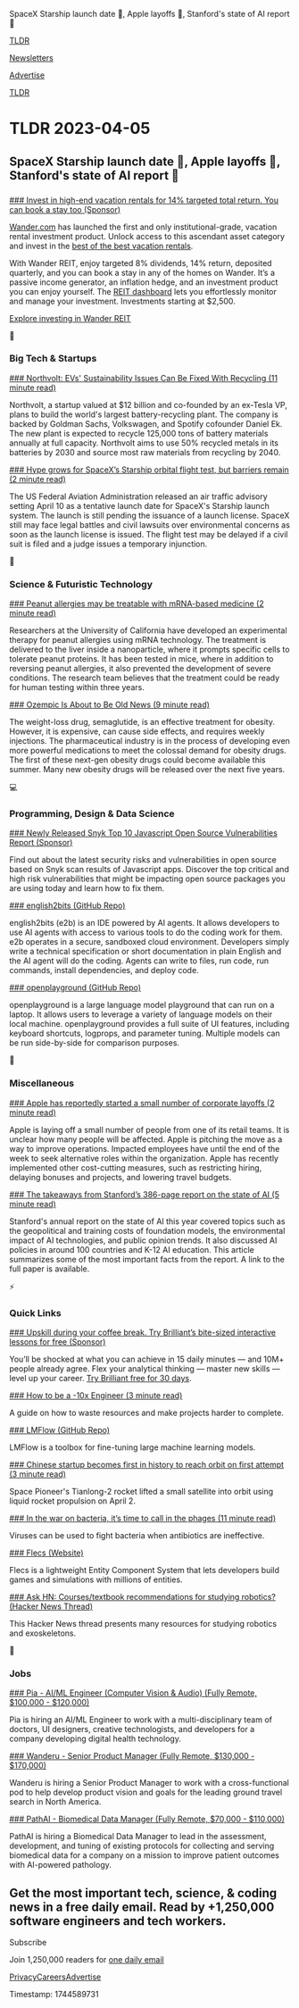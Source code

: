 SpaceX Starship launch date 🚀, Apple layoffs 💼, Stanford's state of AI report 🤖

[TLDR](/)

[Newsletters](/newsletters)

[Advertise](https://advertise.tldr.tech/)

[TLDR](/)

# TLDR 2023-04-05

## SpaceX Starship launch date 🚀, Apple layoffs 💼, Stanford's state of AI report 🤖

### 

[### Invest in high-end vacation rentals for 14% targeted total return. You can book a stay too (Sponsor)](https://www.wander.com/reit?utm_source=tldr&amp;utm_campaign=20230405)

[Wander.com](http://Wander.com) has launched the first and only institutional-grade, vacation rental investment product. Unlock access to this ascendant asset category and invest in the [best of the best vacation rentals](https://www.wander.com/reit?utm_source=tldr&utm_campaign=20230405).

With Wander REIT, enjoy targeted 8% dividends, 14% return, deposited quarterly, and you can book a stay in any of the homes on Wander. It’s a passive income generator, an inflation hedge, and an investment product you can enjoy yourself. The [REIT dashboard](https://www.wander.com/reit?utm_source=tldr&utm_campaign=20230405) lets you effortlessly monitor and manage your investment. Investments starting at $2,500.

[Explore investing in Wander REIT](https://www.wander.com/reit?utm_source=tldr&utm_campaign=20230405)

📱

### Big Tech & Startups

[### Northvolt: EVs' Sustainability Issues Can Be Fixed With Recycling (11 minute read)](https://archive.ph/9OSto?utm_source=tldrnewsletter)

Northvolt, a startup valued at $12 billion and co-founded by an ex-Tesla VP, plans to build the world's largest battery-recycling plant. The company is backed by Goldman Sachs, Volkswagen, and Spotify cofounder Daniel Ek. The new plant is expected to recycle 125,000 tons of battery materials annually at full capacity. Northvolt aims to use 50% recycled metals in its batteries by 2030 and source most raw materials from recycling by 2040.

[### Hype grows for SpaceX’s Starship orbital flight test, but barriers remain (2 minute read)](https://techcrunch.com/2023/04/04/hype-grows-for-spacexs-starship-orbital-flight-test-but-barriers-remain/?utm_source=tldrnewsletter)

The US Federal Aviation Administration released an air traffic advisory setting April 10 as a tentative launch date for SpaceX's Starship launch system. The launch is still pending the issuance of a launch license. SpaceX still may face legal battles and civil lawsuits over environmental concerns as soon as the launch license is issued. The flight test may be delayed if a civil suit is filed and a judge issues a temporary injunction.

🚀

### Science & Futuristic Technology

[### Peanut allergies may be treatable with mRNA-based medicine (2 minute read)](https://interestingengineering.com/health/peanut-allergies-may-be-treatable-mrna-based-medicine?utm_source=tldrnewsletter)

Researchers at the University of California have developed an experimental therapy for peanut allergies using mRNA technology. The treatment is delivered to the liver inside a nanoparticle, where it prompts specific cells to tolerate peanut proteins. It has been tested in mice, where in addition to reversing peanut allergies, it also prevented the development of severe conditions. The research team believes that the treatment could be ready for human testing within three years.

[### Ozempic Is About to Be Old News (9 minute read)](https://archive.ph/8ZCnW?utm_source=tldrnewsletter)

The weight-loss drug, semaglutide, is an effective treatment for obesity. However, it is expensive, can cause side effects, and requires weekly injections. The pharmaceutical industry is in the process of developing even more powerful medications to meet the colossal demand for obesity drugs. The first of these next-gen obesity drugs could become available this summer. Many new obesity drugs will be released over the next five years.

💻

### Programming, Design & Data Science

[### Newly Released Snyk Top 10 Javascript Open Source Vulnerabilities Report (Sponsor)](https://go.snyk.io/snyk-top-10-js-open-source-vulnerabilities.html?utm_campaign=snyk-top-10-os-2022&amp;utm_medium=paid-email&amp;utm_source=tldr&amp;utm_content=snyk-top-10-js-open-source-vulnerabilities)

Find out about the latest security risks and vulnerabilities in open source based on Snyk scan results of Javascript apps. Discover the top critical and high risk vulnerabilities that might be impacting open source packages you are using today and learn how to fix them.

[### english2bits (GitHub Repo)](https://github.com/e2b-dev/e2b?utm_source=tldrnewsletter)

english2bits (e2b) is an IDE powered by AI agents. It allows developers to use AI agents with access to various tools to do the coding work for them. e2b operates in a secure, sandboxed cloud environment. Developers simply write a technical specification or short documentation in plain English and the AI agent will do the coding. Agents can write to files, run code, run commands, install dependencies, and deploy code.

[### openplayground (GitHub Repo)](https://github.com/nat/openplayground?utm_source=tldrnewsletter)

openplayground is a large language model playground that can run on a laptop. It allows users to leverage a variety of language models on their local machine. openplayground provides a full suite of UI features, including keyboard shortcuts, logprops, and parameter tuning. Multiple models can be run side-by-side for comparison purposes.

🎁

### Miscellaneous

[### Apple has reportedly started a small number of corporate layoffs (2 minute read)](https://www.theverge.com/2023/4/3/23668889/apple-corporate-layoffs-retail-big-tech-cuts?utm_source=tldrnewsletter)

Apple is laying off a small number of people from one of its retail teams. It is unclear how many people will be affected. Apple is pitching the move as a way to improve operations. Impacted employees have until the end of the week to seek alternative roles within the organization. Apple has recently implemented other cost-cutting measures, such as restricting hiring, delaying bonuses and projects, and lowering travel budgets.

[### The takeaways from Stanford’s 386-page report on the state of AI (5 minute read)](https://techcrunch.com/2023/04/04/the-takeaways-from-stanfords-386-page-report-on-the-state-of-ai/?utm_source=tldrnewsletter)

Stanford's annual report on the state of AI this year covered topics such as the geopolitical and training costs of foundation models, the environmental impact of AI technologies, and public opinion trends. It also discussed AI policies in around 100 countries and K-12 AI education. This article summarizes some of the most important facts from the report. A link to the full paper is available.

⚡

### Quick Links

[### Upskill during your coffee break. Try Brilliant’s bite-sized interactive lessons for free (Sponsor)](https://brilliant.org/tldrtech/)

You’ll be shocked at what you can achieve in 15 daily minutes — and 10M+ people already agree. Flex your analytical thinking — master new skills — level up your career. [Try Brilliant free for 30 days](https://brilliant.org/tldrtech/).

[### How to be a -10x Engineer (3 minute read)](https://taylor.town/-10x?utm_source=tldrnewsletter)

A guide on how to waste resources and make projects harder to complete.

[### LMFlow (GitHub Repo)](https://github.com/OptimalScale/LMFlow?utm_source=tldrnewsletter)

LMFlow is a toolbox for fine-tuning large machine learning models.

[### Chinese startup becomes first in history to reach orbit on first attempt (3 minute read)](https://interestingengineering.com/innovation/chinese-startup-reach-orbit-on-first-attempt?utm_source=tldrnewsletter)

Space Pioneer's Tianlong-2 rocket lifted a small satellite into orbit using liquid rocket propulsion on April 2.

[### In the war on bacteria, it’s time to call in the phages (11 minute read)](https://arstechnica.com/science/2023/04/in-the-war-on-bacteria-its-time-to-call-in-the-phages/?utm_source=tldrnewsletter)

Viruses can be used to fight bacteria when antibiotics are ineffective.

[### Flecs (Website)](https://www.flecs.dev/flecs/?utm_source=tldrnewsletter)

Flecs is a lightweight Entity Component System that lets developers build games and simulations with millions of entities.

[### Ask HN: Courses/textbook recommendations for studying robotics? (Hacker News Thread)](https://news.ycombinator.com/item?id=35441180)

This Hacker News thread presents many resources for studying robotics and exoskeletons.

💼

### Jobs

[### Pia - AI/ML Engineer (Computer Vision & Audio) (Fully Remote, $100,000 - $120,000)](https://tldr.tech/jobs/ai-%2F-ml-engineer-(computer-vision-%26-audio)/478)

Pia is hiring an AI/ML Engineer to work with a multi-disciplinary team of doctors, UI designers, creative technologists, and developers for a company developing digital health technology.

[### Wanderu - Senior Product Manager (Fully Remote, $130,000 - $170,000)](https://tldr.tech/jobs/senior-product-manager/480)

Wanderu is hiring a Senior Product Manager to work with a cross-functional pod to help develop product vision and goals for the leading ground travel search in North America.

[### PathAI - Biomedical Data Manager (Fully Remote, $70,000 - $110,000)](https://tldr.tech/jobs/biomedical-data-manager/474)

PathAI is hiring a Biomedical Data Manager to lead in the assessment, development, and tuning of existing protocols for collecting and serving biomedical data for a company on a mission to improve patient outcomes with AI-powered pathology.

## Get the most important tech, science, & coding news in a free daily email. Read by +1,250,000 software engineers and tech workers.

Subscribe

Join 1,250,000 readers for [one daily email](/api/latest/tech)

[Privacy](/privacy)[Careers](https://jobs.ashbyhq.com/tldr.tech)[Advertise](/tech/advertise)

Timestamp: 1744589731